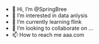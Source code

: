 - 👋 Hi, I’m @SpringBree
- 👀 I’m interested in data anlysis
- 🌱 I’m currently learning flink
- 💞️ I’m looking to collaborate on ...
- 📫 How to reach me aaa.com

<!---
SpringBree/SpringBree is a ✨ special ✨ repository because its `README.md` (this file) appears on your GitHub profile.
You can click the Preview link to take a look at your changes.
--->
